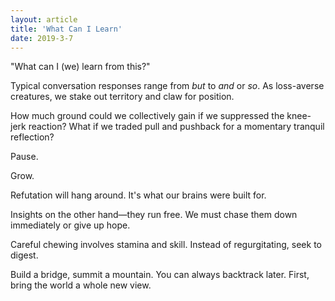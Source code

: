 ```yaml
---
layout: article
title: 'What Can I Learn'
date: 2019-3-7
---
```


"What can I (we) learn from this?"

Typical conversation responses range from _but_ to _and_ or _so_. As loss-averse creatures, we stake out territory and claw for position.

How much ground could we collectively gain if we suppressed the knee-jerk reaction? What if we traded pull and pushback for a momentary tranquil reflection?

Pause.

Grow.

Refutation will hang around. It's what our brains were built for.

Insights on the other hand&mdash;they run free. We must chase them down immediately or give up hope.

Careful chewing involves stamina and skill. Instead of regurgitating, seek to digest.

Build a bridge, summit a mountain. You can always backtrack later. First, bring the world a whole new view.
